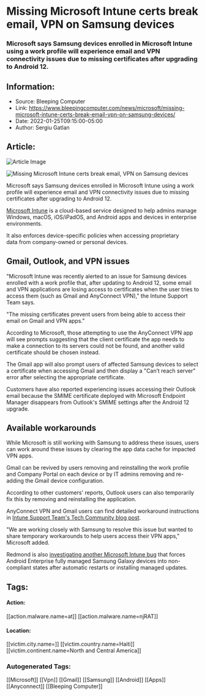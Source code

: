# Missing Microsoft Intune certs break email, VPN on Samsung devices
### Microsoft says Samsung devices enrolled in Microsoft Intune using a work profile will experience email and VPN connectivity issues due to missing certificates after upgrading to Android 12.

## Information:
+ Source: Bleeping Computer
+ Link: https://www.bleepingcomputer.com/news/microsoft/missing-microsoft-intune-certs-break-email-vpn-on-samsung-devices/
+ Date: 2022-01-25T09:15:00-05:00
+ Author: Sergiu Gatlan


## Article:
![Article Image](https://www.bleepstatic.com/content/hl-images/2021/11/12/Microsoft_Intune_headpic.jpg)

![Missing Microsoft Intune certs break email, VPN on Samsung devices](https://www.bleepstatic.com/content/hl-images/2021/11/12/Microsoft_Intune_headpic.jpg)


Microsoft says Samsung devices enrolled in Microsoft Intune using a work profile will experience email and VPN connectivity issues due to missing certificates after upgrading to Android 12.


[Microsoft Intune](https://docs.microsoft.com/en-us/mem/intune/fundamentals/what-is-intune) is a cloud-based service designed to help admins manage Windows, macOS, iOS/iPadOS, and Android apps and devices in enterprise environments.


It also enforces device-specific policies when accessing proprietary data from company-owned or personal devices.


Gmail, Outlook, and VPN issues
------------------------------


"Microsoft Intune was recently alerted to an issue for Samsung devices enrolled with a work profile that, after updating to Android 12, some email and VPN applications are losing access to certificates when the user tries to access them (such as Gmail and AnyConnect VPN)," the Intune Support Team says.


"The missing certificates prevent users from being able to access their email on Gmail and VPN apps."


According to Microsoft, those attempting to use the AnyConnect VPN app will see prompts suggesting that the client certificate the app needs to make a connection to its servers could not be found, and another valid certificate should be chosen instead.


The Gmail app will also prompt users of affected Samsung devices to select a certificate when accessing Gmail and then display a "Can’t reach server" error after selecting the appropriate certificate. 


Customers have also reported experiencing issues accessing their Outlook email because the SMIME certificate deployed with Microsoft Endpoint Manager disappears from Outlook's SMIME settings after the Android 12 upgrade.


Available workarounds
---------------------


While Microsoft is still working with Samsung to address these issues, users can work around these issues by clearing the app data cache for impacted VPN apps.


Gmail can be revived by users removing and reinstalling the work profile and Company Portal on each device or by IT admins removing and re-adding the Gmail device configuration.


According to other customers' reports, Outlook users can also temporarily fix this by removing and reinstalling the application.


AnyConnect VPN and Gmail users can find detailed workaround instructions in [Intune Support Team's Tech Community blog post](http://techcommunity.microsoft.com/t5/intune-customer-success/known-issue-missing-certificates-after-updating-samsung-work/ba-p/3039834).


"We are working closely with Samsung to resolve this issue but wanted to share temporary workarounds to help users access their VPN apps," Microsoft added.


Redmond is also [investigating another Microsoft Intune bug](https://techcommunity.microsoft.com/t5/intune-customer-success/known-issue-samsung-devices-are-noncompliant-after-restart-or/ba-p/2952544) that forces Android Enterprise fully managed Samsung Galaxy devices into non-compliant states after automatic restarts or installing managed updates.





## Tags:

#### Action:
[[action.malware.name=at]] [[action.malware.name=njRAT]]

#### Location:
[[victim.city.name=]] [[victim.country.name=Haiti]] [[victim.continent.name=North and Central America]]

### Autogenerated Tags:
[[Microsoft]] [[Vpn]] [[Gmail]] [[Samsung]] [[Android]] [[Apps]] [[Anyconnect]] [[Bleeping Computer]]


